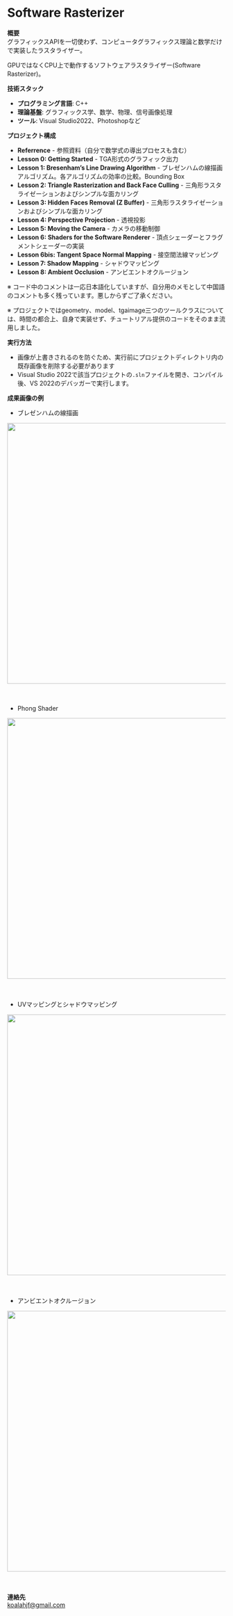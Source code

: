 
# Software Rasterizer

‌**概要**‌  
グラフィックスAPIを一切使わず、コンピュータグラフィックス理論と数学だけで実装したラスタライザー。

GPUではなくCPU上で動作するソフトウェアラスタライザー(Software Rasterizer)。

‌**技術スタック**‌

-   ‌**プログラミング言語**‌: C++
-   ‌**理論基盤**‌: グラフィックス学、数学、物理、信号画像処理
-   ‌**ツール**‌: Visual Studio2022、Photoshopなど

‌**プロジェクト構成**‌

-   ‌**Referrence**‌ - 参照資料（自分で数学式の導出プロセスも含む）
-   ‌**Lesson 0: Getting Started**‌ - TGA形式のグラフィック出力
-   ‌**Lesson 1: Bresenham’s Line Drawing Algorithm**‌ - ブレゼンハムの線描画アルゴリズム。各アルゴリズムの効率の比較。Bounding Box
-   ‌**Lesson 2: Triangle Rasterization and Back Face Culling**‌ - 三角形ラスタライゼーションおよびシンプルな面カリング
-   ‌**Lesson 3: Hidden Faces Removal (Z Buffer)** - 三角形ラスタライゼーションおよびシンプルな面カリング
-   ‌**Lesson 4: Perspective Projection**‌ - 透視投影
-   ‌**Lesson 5: Moving the Camera**‌ - カメラの移動制御
-   ‌**Lesson 6: Shaders for the Software Renderer**‌ - 頂点シェーダーとフラグメントシェーダーの実装
-   ‌**Lesson 6bis: Tangent Space Normal Mapping**‌ - 接空間法線マッピング
-   ‌**Lesson 7: Shadow Mapping**‌ - シャドウマッピング
-   ‌**Lesson 8: Ambient Occlusion**‌ - アンビエントオクルージョン

※ コード中のコメントは一応日本語化していますが、自分用のメモとして中国語のコメントも多く残っています。悪しからずご了承ください。

※ プロジェクトではgeometry、model、tgaimage三つのツールクラスについては、時間の都合上、自身で実装せず、チュートリアル提供のコードをそのまま流用しました。

‌**実行方法**‌  
-   画像が上書きされるのを防ぐため、実行前にプロジェクトディレクトリ内の既存画像を削除する必要があります
-   Visual Studio 2022で該当プロジェクトの`.sln`ファイルを開き、コンパイル後、VS 2022のデバッガーで実行します。

‌**成果画像の例**‌  
-  ブレゼンハムの線描画 
<img src="https://github.com/user-attachments/assets/f1409e7c-a07e-4cd8-96b6-cd293e05ec2e" width="600px" />
<br>
<br>
<br>

-  Phong Shader
<img src="https://github.com/user-attachments/assets/1245db56-67a8-4b16-afa5-80e58e60c745" width="600px" />
<br>
<br>
<br>

-  UVマッピングとシャドウマッピング
<img src="https://github.com/user-attachments/assets/28b003bf-7cfc-4d82-a07b-7d3bdfe5a6fc" width="600px" />
<br>
<br>
<br>

-  アンビエントオクルージョン
<img src="https://github.com/user-attachments/assets/4027e35c-b7fe-462c-8574-e2823f04de53" width="600px" />
<br>
<br>
<br>

‌**連絡先**‌  
koalahjf@gmail.com
